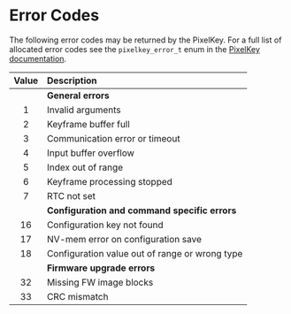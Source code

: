 # Error Codes

The following error codes may be returned by the PixelKey. For a full list of allocated error codes see the `pixelkey_error_t` enum in the [PixelKey documentation](https://jprofeta.github.io/pixelkey/group__pixelkey.html).

| Value | Description |
| :---: | :---------- |
|   | **General errors** |
| 1 | Invalid arguments |
| 2 | Keyframe buffer full |
| 3 | Communication error or timeout |
| 4 | Input buffer overflow |
| 5 | Index out of range |
| 6 | Keyframe processing stopped |
| 7 | RTC not set |
|    | **Configuration and command specific errors** |
| 16 | Configuration key not found |
| 17 | NV-mem error on configuration save |
| 18 | Configuration value out of range or wrong type |
|    | **Firmware upgrade errors** |
| 32 | Missing FW image blocks |
| 33 | CRC mismatch |
